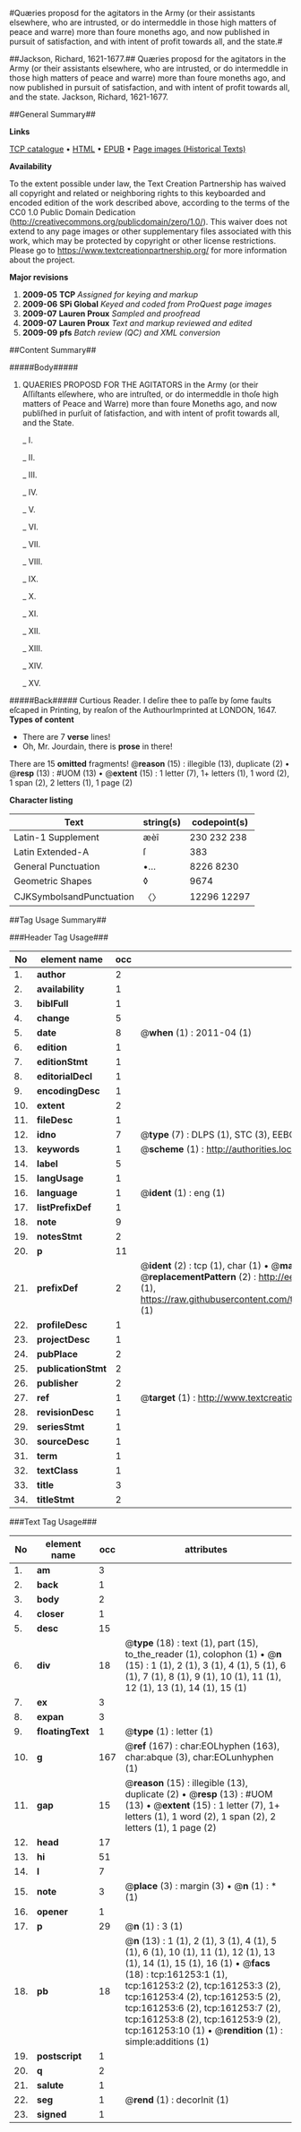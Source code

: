 #Quæries proposd for the agitators in the Army (or their assistants elsewhere, who are intrusted, or do intermeddle in those high matters of peace and warre) more than foure moneths ago, and now published in pursuit of satisfaction, and with intent of profit towards all, and the state.#

##Jackson, Richard, 1621-1677.##
Quæries proposd for the agitators in the Army (or their assistants elsewhere, who are intrusted, or do intermeddle in those high matters of peace and warre) more than foure moneths ago, and now published in pursuit of satisfaction, and with intent of profit towards all, and the state.
Jackson, Richard, 1621-1677.

##General Summary##

**Links**

[TCP catalogue](http://www.ota.ox.ac.uk/tcp/)  • 
[HTML](http://tei.it.ox.ac.uk/tcp/Texts-HTML/free/A87/A87615.html)  • 
[EPUB](http://tei.it.ox.ac.uk/tcp/Texts-EPUB/free/A87/A87615.epub) • 
[Page images (Historical Texts)](https://historicaltexts.jisc.ac.uk/eebo-99862865e)

**Availability**

To the extent possible under law, the Text Creation Partnership has waived all copyright and related or neighboring rights to this keyboarded and encoded edition of the work described above, according to the terms of the CC0 1.0 Public Domain Dedication (http://creativecommons.org/publicdomain/zero/1.0/). This waiver does not extend to any page images or other supplementary files associated with this work, which may be protected by copyright or other license restrictions. Please go to https://www.textcreationpartnership.org/ for more information about the project.

**Major revisions**

1. __2009-05__ __TCP__ *Assigned for keying and markup*
1. __2009-06__ __SPi Global__ *Keyed and coded from ProQuest page images*
1. __2009-07__ __Lauren Proux__ *Sampled and proofread*
1. __2009-07__ __Lauren Proux__ *Text and markup reviewed and edited*
1. __2009-09__ __pfs__ *Batch review (QC) and XML conversion*

##Content Summary##

#####Body#####

1. QUAERIES PROPOSD FOR THE AGITATORS in the Army (or their Aſſiſtants elſewhere, who are intruſted, or do intermeddle in thoſe high matters of Peace and Warre) more than foure Moneths ago, and now publiſhed in purſuit of ſatisfaction, and with intent of profit towards all, and the State.

    _ I.

    _ II.

    _ III.

    _ IV.

    _ V.

    _ VI.

    _ VII.

    _ VIII.

    _ IX.

    _ X.

    _ XI.

    _ XII.

    _ XIII.

    _ XIV.

    _ XV.

#####Back#####
Curtious Reader. I deſire thee to paſſe by ſome faults eſcaped in Printing, by reaſon of the AuthourImprinted at LONDON, 1647.
**Types of content**

  * There are 7 **verse** lines!
  * Oh, Mr. Jourdain, there is **prose** in there!

There are 15 **omitted** fragments! 
 @__reason__ (15) : illegible (13), duplicate (2)  •  @__resp__ (13) : #UOM (13)  •  @__extent__ (15) : 1 letter (7), 1+ letters (1), 1 word (2), 1 span (2), 2 letters (1), 1 page (2)

**Character listing**


|Text|string(s)|codepoint(s)|
|---|---|---|
|Latin-1 Supplement|æèî|230 232 238|
|Latin Extended-A|ſ|383|
|General Punctuation|•…|8226 8230|
|Geometric Shapes|◊|9674|
|CJKSymbolsandPunctuation|〈〉|12296 12297|

##Tag Usage Summary##

###Header Tag Usage###

|No|element name|occ|attributes|
|---|---|---|---|
|1.|__author__|2||
|2.|__availability__|1||
|3.|__biblFull__|1||
|4.|__change__|5||
|5.|__date__|8| @__when__ (1) : 2011-04 (1)|
|6.|__edition__|1||
|7.|__editionStmt__|1||
|8.|__editorialDecl__|1||
|9.|__encodingDesc__|1||
|10.|__extent__|2||
|11.|__fileDesc__|1||
|12.|__idno__|7| @__type__ (7) : DLPS (1), STC (3), EEBO-CITATION (1), PROQUEST (1), VID (1)|
|13.|__keywords__|1| @__scheme__ (1) : http://authorities.loc.gov/ (1)|
|14.|__label__|5||
|15.|__langUsage__|1||
|16.|__language__|1| @__ident__ (1) : eng (1)|
|17.|__listPrefixDef__|1||
|18.|__note__|9||
|19.|__notesStmt__|2||
|20.|__p__|11||
|21.|__prefixDef__|2| @__ident__ (2) : tcp (1), char (1)  •  @__matchPattern__ (2) : ([0-9\-]+):([0-9IVX]+) (1), (.+) (1)  •  @__replacementPattern__ (2) : http://eebo.chadwyck.com/downloadtiff?vid=$1&page=$2 (1), https://raw.githubusercontent.com/textcreationpartnership/Texts/master/tcpchars.xml#$1 (1)|
|22.|__profileDesc__|1||
|23.|__projectDesc__|1||
|24.|__pubPlace__|2||
|25.|__publicationStmt__|2||
|26.|__publisher__|2||
|27.|__ref__|1| @__target__ (1) : http://www.textcreationpartnership.org/docs/. (1)|
|28.|__revisionDesc__|1||
|29.|__seriesStmt__|1||
|30.|__sourceDesc__|1||
|31.|__term__|1||
|32.|__textClass__|1||
|33.|__title__|3||
|34.|__titleStmt__|2||


###Text Tag Usage###

|No|element name|occ|attributes|
|---|---|---|---|
|1.|__am__|3||
|2.|__back__|1||
|3.|__body__|2||
|4.|__closer__|1||
|5.|__desc__|15||
|6.|__div__|18| @__type__ (18) : text (1), part (15), to_the_reader (1), colophon (1)  •  @__n__ (15) : 1 (1), 2 (1), 3 (1), 4 (1), 5 (1), 6 (1), 7 (1), 8 (1), 9 (1), 10 (1), 11 (1), 12 (1), 13 (1), 14 (1), 15 (1)|
|7.|__ex__|3||
|8.|__expan__|3||
|9.|__floatingText__|1| @__type__ (1) : letter (1)|
|10.|__g__|167| @__ref__ (167) : char:EOLhyphen (163), char:abque (3), char:EOLunhyphen (1)|
|11.|__gap__|15| @__reason__ (15) : illegible (13), duplicate (2)  •  @__resp__ (13) : #UOM (13)  •  @__extent__ (15) : 1 letter (7), 1+ letters (1), 1 word (2), 1 span (2), 2 letters (1), 1 page (2)|
|12.|__head__|17||
|13.|__hi__|51||
|14.|__l__|7||
|15.|__note__|3| @__place__ (3) : margin (3)  •  @__n__ (1) : * (1)|
|16.|__opener__|1||
|17.|__p__|29| @__n__ (1) : 3 (1)|
|18.|__pb__|18| @__n__ (13) : 1 (1), 2 (1), 3 (1), 4 (1), 5 (1), 6 (1), 10 (1), 11 (1), 12 (1), 13 (1), 14 (1), 15 (1), 16 (1)  •  @__facs__ (18) : tcp:161253:1 (1), tcp:161253:2 (2), tcp:161253:3 (2), tcp:161253:4 (2), tcp:161253:5 (2), tcp:161253:6 (2), tcp:161253:7 (2), tcp:161253:8 (2), tcp:161253:9 (2), tcp:161253:10 (1)  •  @__rendition__ (1) : simple:additions (1)|
|19.|__postscript__|1||
|20.|__q__|2||
|21.|__salute__|1||
|22.|__seg__|1| @__rend__ (1) : decorInit (1)|
|23.|__signed__|1||
